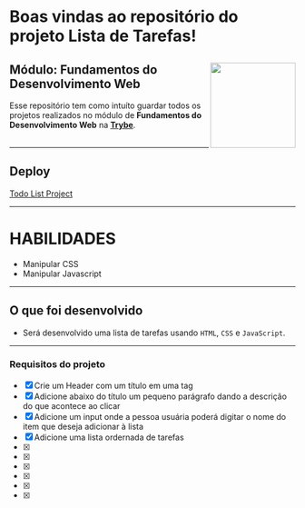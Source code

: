 # Boas vindas ao repositório do projeto Lista de Tarefas!

<div align="center">
  <img height="150px" align="right" src="https://theme.zdassets.com/theme_assets/9633455/9814df697eaf49815d7df109110815ff887b3457.png" />
  <div align="left" style="display: inline_block">
    <h2>Módulo: Fundamentos do Desenvolvimento Web</h2>
    <span>Esse repositório tem como intuíto guardar todos os projetos realizados no módulo de <b>Fundamentos do Desenvolvimento Web</b> na <a href="https://www.betrybe.com/"><b>Trybe</b></a>.</span>       </div>
<br>
</div>

---
 
## Deploy
<div align="left" style="display: inline_block">
  <a href="https://marlondlacerda.github.io/trybe-projetos/todo-list/">Todo List Project</a>
</div>

---

# HABILIDADES
- Manipular CSS
- Manipular Javascript
---
## O que foi desenvolvido
- Será desenvolvido uma lista de tarefas usando <code>HTML</code>, <code>CSS</code> e <code>JavaScript</code>.
---
### Requisitos do projeto
- [x] Crie um Header com um título em uma tag
- [x] Adicione abaixo do título um pequeno parágrafo dando a descrição do que acontece ao clicar
- [x] Adicione um input onde a pessoa usuária poderá digitar o nome do item que deseja adicionar à lista
- [x] Adicione uma lista ordernada de tarefas
- [x]
- [x]
- [x]
- [x]
- [x]
- [x]
